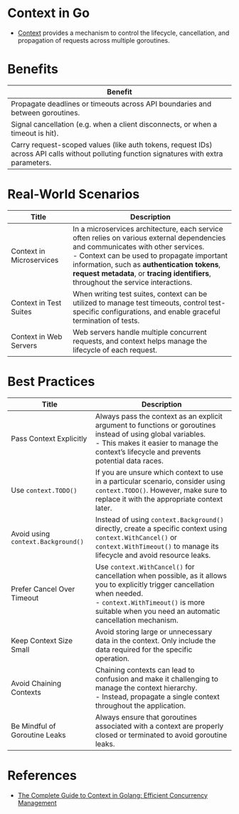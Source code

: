 # Context in Go
- [Context](https://pkg.go.dev/context) provides a mechanism to control the lifecycle, cancellation, and propagation of requests across multiple goroutines.

# Benefits

| Benefit                                                                                                                                   |
|-------------------------------------------------------------------------------------------------------------------------------------------|
| Propagate deadlines or timeouts across API boundaries and between goroutines.                                                             |
| Signal cancellation (e.g. when a client disconnects, or when a timeout is hit).                                                           |
| Carry request-scoped values (like auth tokens, request IDs) across API calls without polluting function signatures with extra parameters. |

# Real-World Scenarios

| Title                    | Description                                                                                                                                                                                                                                                                                                                |
|--------------------------|----------------------------------------------------------------------------------------------------------------------------------------------------------------------------------------------------------------------------------------------------------------------------------------------------------------------------|
| Context in Microservices | In a microservices architecture, each service often relies on various external dependencies and communicates with other services. <br/>- Context can be used to propagate important information, such as **authentication tokens**, **request metadata**, or **tracing identifiers**, throughout the service interactions. |
| Context in Test Suites   | When writing test suites, context can be utilized to manage test timeouts, control test-specific configurations, and enable graceful termination of tests.                                                                                                                                                                 |
| Context in Web Servers   | Web servers handle multiple concurrent requests, and context helps manage the lifecycle of each request.                                                                                                                                                                                                                   |

# Best Practices

| Title                              | Description                                                                                                                                                                                                                    |
|------------------------------------|--------------------------------------------------------------------------------------------------------------------------------------------------------------------------------------------------------------------------------|
| Pass Context Explicitly            | Always pass the context as an explicit argument to functions or goroutines instead of using global variables. <br/>- This makes it easier to manage the context’s lifecycle and prevents potential data races.                 |
| Use `context.TODO()`               | If you are unsure which context to use in a particular scenario, consider using `context.TODO()`. However, make sure to replace it with the appropriate context later.                                                         |
| Avoid using `context.Background()` | Instead of using `context.Background()` directly, create a specific context using `context.WithCancel()` or `context.WithTimeout()` to manage its lifecycle and avoid resource leaks.                                          |
| Prefer Cancel Over Timeout         | Use `context.WithCancel()` for cancellation when possible, as it allows you to explicitly trigger cancellation when needed. <br/>- `context.WithTimeout()` is more suitable when you need an automatic cancellation mechanism. |
| Keep Context Size Small            | Avoid storing large or unnecessary data in the context. Only include the data required for the specific operation.                                                                                                             |
| Avoid Chaining Contexts            | Chaining contexts can lead to confusion and make it challenging to manage the context hierarchy. <br/>- Instead, propagate a single context throughout the application.                                                        |
| Be Mindful of Goroutine Leaks      | Always ensure that goroutines associated with a context are properly closed or terminated to avoid goroutine leaks.                                                                                                            |

# References
- [The Complete Guide to Context in Golang: Efficient Concurrency Management](https://medium.com/@jamal.kaksouri/the-complete-guide-to-context-in-golang-efficient-concurrency-management-43d722f6eaea)